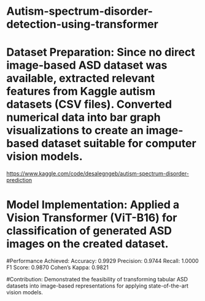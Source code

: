 # Autism-spectrum-disorder-detection-using-transformer
# Dataset Preparation: Since no direct image-based ASD dataset was available, extracted relevant features from Kaggle autism datasets (CSV files). Converted numerical data into bar graph visualizations to create an image-based dataset suitable for computer vision models.
https://www.kaggle.com/code/desalegngeb/autism-spectrum-disorder-prediction
# Model Implementation: Applied a Vision Transformer (ViT-B16) for classification of generated ASD images on the created dataset.

#Performance Achieved:
 Accuracy: 0.9929
 Precision: 0.9744
 Recall: 1.0000
 F1 Score: 0.9870
 Cohen’s Kappa: 0.9821

#Contribution: Demonstrated the feasibility of transforming tabular ASD datasets into image-based representations for applying state-of-the-art vision models.
